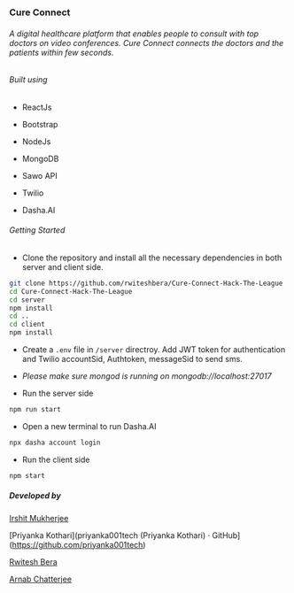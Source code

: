 ### Cure Connect

###### A digital healthcare platform that enables people to consult with top doctors on video conferences. Cure Connect connects the doctors and the patients within few seconds.

###### Built using

- ReactJs

- Bootstrap

- NodeJs

- MongoDB

- Sawo API

- Twilio

- Dasha.AI

###### Getting Started

- Clone the repository and install all the necessary dependencies in both server and client side.

```bash
git clone https://github.com/rwiteshbera/Cure-Connect-Hack-The-League
cd Cure-Connect-Hack-The-League
cd server
npm install
cd ..
cd client
npm install
```

- Create a `.env` file in `/server` directroy. Add JWT token for authentication and Twilio accountSid, Authtoken, messageSid to send sms.

- *Please make sure mongod is running on mongodb://localhost:27017*

- Run the server side

```bash
npm run start
```

- Open a new terminal to run Dasha.AI

```bash
npx dasha account login
```

- Run the client side

```bash
npm start
```



##### Developed by

[Irshit Mukherjee](https://github.com/IRSHIT033)

[Priyanka Kothari](priyanka001tech (Priyanka Kothari) · GitHub](https://github.com/priyanka001tech)

[Rwitesh Bera](https://github.com/rwiteshbera)

[Arnab Chatterjee](https://github.com/arnab2001)


